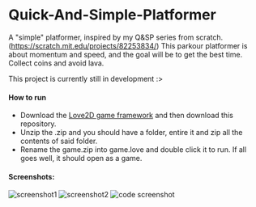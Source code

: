 # Quick-And-Simple-Platformer
A "simple" platformer, inspired by my Q&amp;SP series from scratch. (https://scratch.mit.edu/projects/82253834/)
This parkour platformer is about momentum and speed, and the goal will be to get the best time. Collect coins and avoid lava.

This project is currently still in development :>

#### How to run
- Download the [Love2D game framework](https://love2d.org/) and then download this repository. 
- Unzip the .zip and you should have a folder, entire it and zip all the contents of said folder.
- Rename the game.zip into game.love and double click it to run. If all goes well, it should open as a game.

#### Screenshots:
![screenshot1](https://cdn.discordapp.com/attachments/577832597686583310/756097600884834324/Screen_Shot_2020-09-17_at_6.13.56_pm.png)
![screenshot2](https://cdn.discordapp.com/attachments/577832597686583310/756097602834923550/Screen_Shot_2020-09-17_at_6.14.29_pm.png)
![code screenshot](https://cdn.discordapp.com/attachments/577832597686583310/756099512333893632/Screen_Shot_2020-09-17_at_6.13.33_pm.png)
